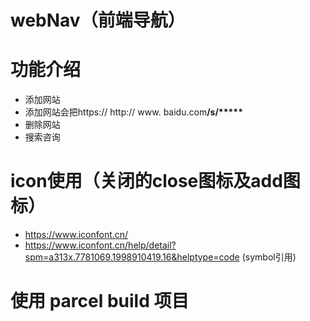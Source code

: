 # webNav（前端导航）
# 功能介绍
* 添加网站
 * 添加网站会把https:// http://  www.  baidu.com<b>/s/*****</b>
* 删除网站
* 搜索咨询
# icon使用（关闭的close图标及add图标）
* https://www.iconfont.cn/
* https://www.iconfont.cn/help/detail?spm=a313x.7781069.1998910419.16&helptype=code (symbol引用)
# 使用 parcel build 项目
